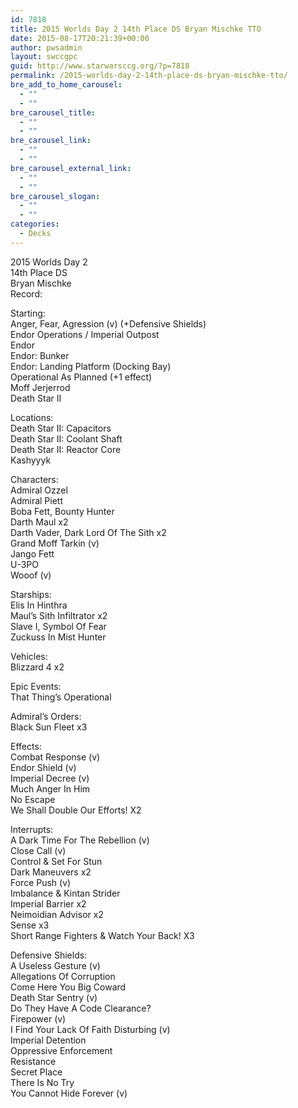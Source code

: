 ```yaml
---
id: 7818
title: 2015 Worlds Day 2 14th Place DS Bryan Mischke TTO
date: 2015-08-17T20:21:39+00:00
author: pwsadmin
layout: swccgpc
guid: http://www.starwarsccg.org/?p=7818
permalink: /2015-worlds-day-2-14th-place-ds-bryan-mischke-tto/
bre_add_to_home_carousel:
  - ""
  - ""
bre_carousel_title:
  - ""
  - ""
bre_carousel_link:
  - ""
  - ""
bre_carousel_external_link:
  - ""
  - ""
bre_carousel_slogan:
  - ""
  - ""
categories:
  - Decks
---
```

2015 Worlds Day 2  
14th Place DS  
Bryan Mischke  
Record:

Starting:  
Anger, Fear, Agression (v) (+Defensive Shields)  
Endor Operations / Imperial Outpost  
Endor  
Endor: Bunker  
Endor: Landing Platform (Docking Bay)  
Operational As Planned (+1 effect)  
Moff Jerjerrod  
Death Star II

Locations:  
Death Star II: Capacitors  
Death Star II: Coolant Shaft  
Death Star II: Reactor Core  
Kashyyyk

Characters:  
Admiral Ozzel  
Admiral Piett  
Boba Fett, Bounty Hunter  
Darth Maul x2  
Darth Vader, Dark Lord Of The Sith x2  
Grand Moff Tarkin (v)  
Jango Fett  
U-3PO  
Wooof (v)

Starships:  
Elis In Hinthra  
Maul&#8217;s Sith Infiltrator x2  
Slave I, Symbol Of Fear  
Zuckuss In Mist Hunter

Vehicles:  
Blizzard 4 x2

Epic Events:  
That Thing&#8217;s Operational

Admiral&#8217;s Orders:  
Black Sun Fleet x3

Effects:  
Combat Response (v)  
Endor Shield (v)  
Imperial Decree (v)  
Much Anger In Him  
No Escape  
We Shall Double Our Efforts! X2

Interrupts:  
A Dark Time For The Rebellion (v)  
Close Call (v)  
Control & Set For Stun  
Dark Maneuvers x2  
Force Push (v)  
Imbalance & Kintan Strider  
Imperial Barrier x2  
Neimoidian Advisor x2  
Sense x3  
Short Range Fighters & Watch Your Back! X3

Defensive Shields:  
A Useless Gesture (v)  
Allegations Of Corruption  
Come Here You Big Coward  
Death Star Sentry (v)  
Do They Have A Code Clearance?  
Firepower (v)  
I Find Your Lack Of Faith Disturbing (v)  
Imperial Detention  
Oppressive Enforcement  
Resistance  
Secret Place  
There Is No Try  
You Cannot Hide Forever (v)